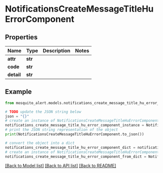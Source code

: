 # NotificationsCreateMessageTitleHuErrorComponent


## Properties

Name | Type | Description | Notes
------------ | ------------- | ------------- | -------------
**attr** | **str** |  | 
**code** | **str** |  | 
**detail** | **str** |  | 

## Example

```python
from mosquito_alert.models.notifications_create_message_title_hu_error_component import NotificationsCreateMessageTitleHuErrorComponent

# TODO update the JSON string below
json = "{}"
# create an instance of NotificationsCreateMessageTitleHuErrorComponent from a JSON string
notifications_create_message_title_hu_error_component_instance = NotificationsCreateMessageTitleHuErrorComponent.from_json(json)
# print the JSON string representation of the object
print(NotificationsCreateMessageTitleHuErrorComponent.to_json())

# convert the object into a dict
notifications_create_message_title_hu_error_component_dict = notifications_create_message_title_hu_error_component_instance.to_dict()
# create an instance of NotificationsCreateMessageTitleHuErrorComponent from a dict
notifications_create_message_title_hu_error_component_from_dict = NotificationsCreateMessageTitleHuErrorComponent.from_dict(notifications_create_message_title_hu_error_component_dict)
```
[[Back to Model list]](../README.md#documentation-for-models) [[Back to API list]](../README.md#documentation-for-api-endpoints) [[Back to README]](../README.md)


